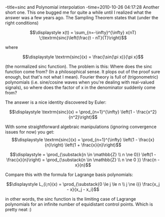 -title=sinc and Polynomial interpolation
-time=2010-10-26 04:17:28
Another short one. This one bugged me for quite a while until I realized what the answer was a few years ago. The Sampling Theorem states that \(under the right conditions\)

$$\displaystyle x(t) = \sum_{n=-\infty}^{\infty} x(nT) \;\textrm{sinc}\left(\frac{t - nT}{T}\right)$$

where

$$\displaystyle \textrm{sinc}(x) = \frac{\sin(\pi x)}{\pi x}$$

\(the normalized sinc function\). The problem is this: Where does the sinc function come from? \(In a philosophical sense. It plops out of the proof sure enough, but that's not what I mean\). Fourier theory is full of \(trigonometric\) polynomials \(i.e. sine/cosine waves when you're dealing with real\-valued signals\), so where does the factor of x in the denominator suddenly come from?

The answer is a nice identity discovered by Euler:

$$\displaystyle \textrm{sinc}(x) = \prod_{n=1}^{\infty} \left(1 - \frac{x^2}{n^2}\right)$$

With some straightforward algebraic manipulations \(ignoring convergence issues for now\) you get:
<br>$$\displaystyle \textrm{sinc}(x) = \prod_{n=1}^{\infty} \left(1 - \frac{x}{n}\right) \left(1 + \frac{x}{n}\right)$$

$$\displaystyle = \prod_{\substack{n \in \mathbb{Z} \\ n \ne 0}} \left(1 - \frac{x}{n}\right) = \prod_{\substack{n \in \mathbb{Z} \\ n \ne 0 }} \frac{n - x}{n}$$

Compare this with the formula for Lagrange basis polynomials:

$$\displaystyle L_{i;n}(x) = \prod_{\substack{0 \le j \le n \\ j \ne i}} \frac{x_j - x}{x_j - x_i}$$

in other words, the sinc function is the limiting case of Lagrange polynomials for an infinite number of equidistant control points. Which is pretty neat :\)